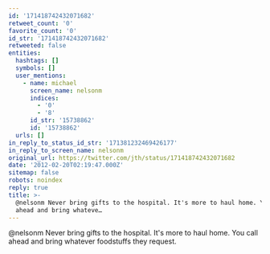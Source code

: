 ```yaml
---
id: '171418742432071682'
retweet_count: '0'
favorite_count: '0'
id_str: '171418742432071682'
retweeted: false
entities:
  hashtags: []
  symbols: []
  user_mentions:
    - name: michael
      screen_name: nelsonm
      indices:
        - '0'
        - '8'
      id_str: '15738862'
      id: '15738862'
  urls: []
in_reply_to_status_id_str: '171381232469426177'
in_reply_to_screen_name: nelsonm
original_url: https://twitter.com/jth/status/171418742432071682
date: '2012-02-20T02:19:47.000Z'
sitemap: false
robots: noindex
reply: true
title: >-
  @nelsonm Never bring gifts to the hospital. It's more to haul home. You call
  ahead and bring whateve…
---
```


@nelsonm Never bring gifts to the hospital. It's more to haul home. You call ahead and bring whatever foodstuffs they request.